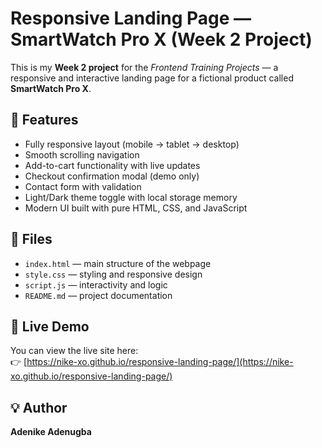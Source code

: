 # Responsive Landing Page — SmartWatch Pro X (Week 2 Project)

This is my **Week 2 project** for the *Frontend Training Projects* — a responsive and interactive landing page for a fictional product called **SmartWatch Pro X**.

## 🌟 Features
- Fully responsive layout (mobile → tablet → desktop)
- Smooth scrolling navigation
- Add-to-cart functionality with live updates
- Checkout confirmation modal (demo only)
- Contact form with validation
- Light/Dark theme toggle with local storage memory
- Modern UI built with pure HTML, CSS, and JavaScript

## 🧩 Files
- `index.html` — main structure of the webpage  
- `style.css` — styling and responsive design  
- `script.js` — interactivity and logic  
- `README.md` — project documentation  

## 🚀 Live Demo
You can view the live site here:  
👉 [https://nike-xo.github.io/responsive-landing-page/](https://nike-xo.github.io/responsive-landing-page/)

## 💡 Author
**Adenike Adenugba**
